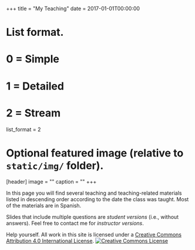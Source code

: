 +++
title = "My Teaching"
date = 2017-01-01T00:00:00

# List format.
#   0 = Simple
#   1 = Detailed
#   2 = Stream
list_format = 2

# Optional featured image (relative to `static/img/` folder).
[header]
image = ""
caption = ""
+++

In this page you will find several teaching and teaching-related materials listed in descending order according to the date the class was taught. Most of the materials are in Spanish. 

Slides that include multiple questions are *student versions* (i.e., without answers). Feel free to contact me for *instructor versions*. 

Help yourself. All work in this site is licensed under a <a rel="license" href="http://creativecommons.org/licenses/by/4.0/">Creative Commons Attribution 4.0 International License</a>. <a rel="license" href="http://creativecommons.org/licenses/by/4.0/"><img alt="Creative Commons License" style="border-width:0" src="https://i.creativecommons.org/l/by/4.0/88x31.png" /></a>